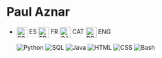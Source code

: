 <h1>Paul Aznar</h1>

- <img src="https://github.com/Aznar7/Aznar7/assets/146083581/7a1a6a45-8f7a-467f-8fbb-adcfef2515cd" alt="ES" width="25" align="center"> ES   <img src="https://github.com/Aznar7/Aznar7/assets/146083581/54b41db6-7269-47dc-996c-9a5556859ea5" alt="FR" width="25" align="center"> FR   <img src="https://github.com/Aznar7/Aznar7/assets/146083581/ac2a313d-deae-4047-9501-dce20b296705" alt="CAT" width="25" align="center"> CAT   <img src="https://github.com/Aznar7/Aznar7/assets/146083581/3b848f66-d5b1-46fb-8cad-c3c610945cd6" alt="BR" width="25" align="center"> ENG

  ![Python](https://img.shields.io/badge/-Python-yellow?style=flat-square&logo=python) ![SQL](https://img.shields.io/badge/-SQL-orange?style=flat-square&logo=postgresql) ![Java](https://img.shields.io/badge/-Java-red?style=flat-square&logo=java) ![HTML](https://img.shields.io/badge/-HTML-orange?style=flat-square&logo=html5) ![CSS](https://img.shields.io/badge/-CSS-blue?style=flat-square&logo=css3) ![Bash](https://img.shields.io/badge/-Bash-black?style=flat-square&logo=gnu-bash)
